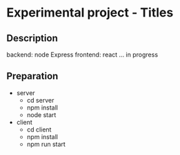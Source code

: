 # Experimental project - Titles

## Description
backend: node Express
frontend: react
... in progress
## Preparation
- server
    - cd server
    - npm install
    - node start
- client
    - cd client
    - npm install
    - npm run start
